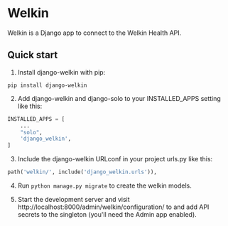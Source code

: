 # Welkin

Welkin is a Django app to connect to the Welkin Health API.

## Quick start

1. Install django-welkin with pip:

```
pip install django-welkin
```

2. Add django-welkin and django-solo to your INSTALLED_APPS setting like this:

```python
INSTALLED_APPS = [
    ...
    "solo",
    'django_welkin',
]
```

3. Include the django-welkin URLconf in your project urls.py like this:

```python
path('welkin/', include('django_welkin.urls')),
```

4. Run `python manage.py migrate` to create the welkin models.

5. Start the development server and visit http://localhost:8000/admin/welkin/configuration/
   to and add API secrets to the singleton (you'll need the Admin app enabled).
